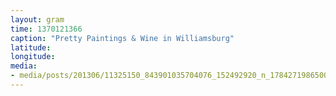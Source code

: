```yaml
---
layout: gram
time: 1370121366
caption: "Pretty Paintings & Wine in Williamsburg"
latitude: 
longitude: 
media:
- media/posts/201306/11325150_843901035704076_152492920_n_17842719865000351.jpg
---
```

